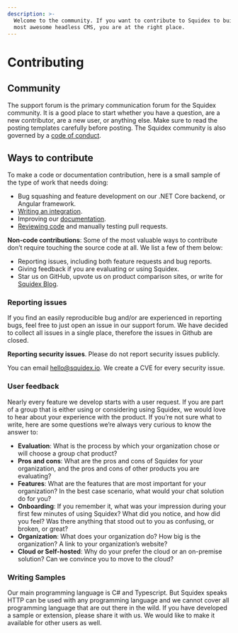 ```yaml
---
description: >-
  Welcome to the community. If you want to contribute to Squidex to build the
  most awesome headless CMS, you are at the right place.
---
```


# Contributing

## Community

The support forum is the primary communication forum for the Squidex community. It is a good place to start whether you have a question, are a new contributor, are a new user, or anything else. Make sure to read the posting templates carefully before posting. The Squidex community is also governed by a [code of conduct](https://zulip.readthedocs.io/en/latest/code-of-conduct.html).

## Ways to contribute

To make a code or documentation contribution, here is a small sample of the type of work that needs doing:

* Bug squashing and feature development on our .NET Core backend, or Angular framework.
* [Writing an integration](https://docs.squidex.io/01-getting-started/contributing-and-developing/extensions/how-to-write-custom-rule-actions).
* Improving our [documentation](https://github.com/squidex/squidex-docs2).
* [Reviewing code](https://github.com/squidex/squidex/pulls) and manually testing pull requests.

**Non-code contributions**: Some of the most valuable ways to contribute don’t require touching the source code at all. We list a few of them below:

* Reporting issues, including both feature requests and bug reports.
* Giving feedback if you are evaluating or using Squidex.
* Star us on GitHub, upvote us on product comparison sites, or write for [Squidex Blog](https://squidex.io/blog).

### Reporting issues

If you find an easily reproducible bug and/or are experienced in reporting bugs, feel free to just open an issue in our support forum. We have decided to collect all issues in a single place, therefore the issues in Github are closed.

**Reporting security issues**. Please do not report security issues publicly.

&#x20;You can email [hello@squidex.io](mailto:hello@squidex.io). We create a CVE for every security issue.

### User feedback

Nearly every feature we develop starts with a user request. If you are part of a group that is either using or considering using Squidex, we would love to hear about your experience with the product. If you’re not sure what to write, here are some questions we’re always very curious to know the answer to:

* **Evaluation**: What is the process by which your organization chose or will choose a group chat product?
* **Pros and cons**: What are the pros and cons of Squidex for your organization, and the pros and cons of other products you are evaluating?
* **Features**: What are the features that are most important for your organization? In the best case scenario, what would your chat solution do for you?
* **Onboarding**: If you remember it, what was your impression during your first few minutes of using Squidex? What did you notice, and how did you feel? Was there anything that stood out to you as confusing, or broken, or great?
* **Organization**: What does your organization do? How big is the organization? A link to your organization’s website?
* **Cloud or Self-hosted**: Why do your prefer the cloud or an on-premise solution? Can we convince you to move to the cloud?

### Writing Samples

Our main programming language is C# and Typescript. But Squidex speaks HTTP can be used with any programming language and we cannot cover all programming language that are out there in the wild. If you have developed a sample or extension, please share it with us. We would like to make it available for other users as well.
